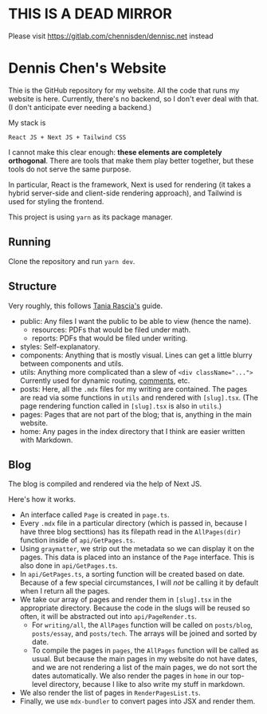 # THIS IS A DEAD MIRROR

Please visit https://gitlab.com/chennisden/dennisc.net instead

# Dennis Chen's Website

Thie is the GitHub repository for my website.
All the code that runs my website is here.
Currently, there's no backend,
so I don't ever deal with that.
(I don't anticipate ever needing a backend.)

My stack is

    React JS + Next JS + Tailwind CSS

I cannot make this clear enough:
**these elements are completely orthogonal**.
There are tools that make them play better together,
but these tools do not serve the same purpose.

In particular, React is the framework,
Next is used for rendering
(it takes a hybrid server-side and client-side rendering approach),
and Tailwind is used for styling the frontend.

This project is using `yarn` as its package manager.

## Running

Clone the repository and run `yarn dev`.

## Structure

Very roughly, this follows
[Tania Rascia's](https://www.taniarascia.com/react-architecture-directory-structure/#utils) guide.

- public: Any files I want the public to be able to view
  (hence the name).
  - resources: PDFs that would be filed under math.
  - reports: PDFs that would be filed under writing.
- styles: Self-explanatory.
- components: Anything that is mostly visual.
  Lines can get a little blurry between components and utils.
- utils: Anything more complicated than a slew of `<div className="...">`
  Currently used for dynamic routing, [comments](https://github.com/maggie-j-liu/reactive), etc.
- posts: Here, all the `.mdx` files for my writing are contained.
  The pages are read via some functions in `utils` and rendered with `[slug].tsx`.
  (The page rendering function called in `[slug].tsx` is also in `utils`.)
- pages: Pages that are not part of the blog; that is, anything in the main website.
- home: Any pages in the index 
directory that I think are easier
  written with Markdown.

## Blog

The blog is compiled and rendered
via the help of Next JS.

Here's how it works.

- An interface called `Page`
  is created in `page.ts`.
- Every `.mdx` file in a particular directory
  (which is passed in, because I have three blog secttions)
  has its filepath read in the `AllPages(dir)` function
  inside of `api/GetPages.ts`.
- Using `graymatter`,
  we strip out the metadata
  so we can display it on the pages.
  This data is placed into an instance
  of the `Page` interface.
  This is also done in `api/GetPages.ts`.
- In `api/GetPages.ts`,
  a sorting function will be created
  based on date.
  Because of a few special circumstances,
  I will _not_ be calling it by default
  when I return all the pages.
- We take our array of pages
  and render them in
  `[slug].tsx` in the appropriate directory.
  Because the code in the slugs
  will be reused so often,
  it will be abstracted out
  into `api/PageRender.ts`.
  - For `writing/all`,
    the `AllPages` function will be called
    on `posts/blog`, `posts/essay`, and `posts/tech`.
    The arrays will be joined and sorted by date.
  - To compile the pages in `pages`,
    the `AllPages` function will be called as usual.
    But because the main pages in my website do not have dates,
    and we are not rendering a list of the main pages,
    we do not sort the dates automatically.
    We also render the pages in `home` in our top-level directory,
    because I like to also write my stuff in markdown.
- We also render the list of pages
  in `RenderPagesList.ts`.
- Finally, we use `mdx-bundler` to convert pages
  into JSX and render them.
